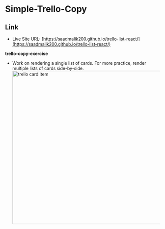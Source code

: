 # Simple-Trello-Copy

## Link

- Live Site URL: [https://saadmalik200.github.io/trello-list-react/](https://saadmalik200.github.io/trello-list-react/)

**trello-copy-exercise**

- Work on rendering a single list of cards. For more practice, render multiple lists of cards side-by-side.
  <img src="./src/images/trello-copy.png" alt="trello card item" width="500" />
